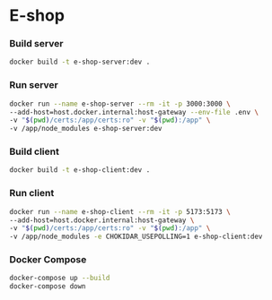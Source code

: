 # E-shop

### Build server
```bash
docker build -t e-shop-server:dev .
```

### Run server
```bash
docker run --name e-shop-server --rm -it -p 3000:3000 \
--add-host=host.docker.internal:host-gateway --env-file .env \
-v "$(pwd)/certs:/app/certs:ro" -v "$(pwd):/app" \
-v /app/node_modules e-shop-server:dev
```

### Build client
```bash
docker build -t e-shop-client:dev .
```

### Run client
```bash
docker run --name e-shop-client --rm -it -p 5173:5173 \
--add-host=host.docker.internal:host-gateway \
-v "$(pwd)/certs:/app/certs:ro" -v "$(pwd):/app" \
-v /app/node_modules -e CHOKIDAR_USEPOLLING=1 e-shop-client:dev
```

### Docker Compose
```bash
docker-compose up --build
docker-compose down
```